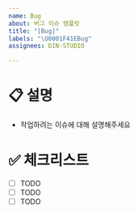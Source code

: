 ```yaml
---
name: Bug
about: 버그 이슈 템플릿
title: "[Bug]"
labels: "\U0001F41EBug"
assignees: DIN-STUDIO

---
```


# 📋 설명
- 작업하려는 이슈에 대해 설명해주세요

# ✅ 체크리스트
- [ ] TODO
- [ ] TODO
- [ ] TODO
